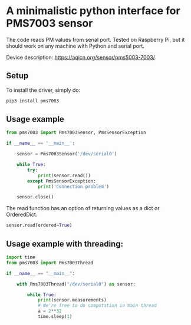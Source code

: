# A minimalistic python interface for PMS7003 sensor

The code reads PM values from serial port. Tested on Raspberry Pi, but it should work on any machine with Python and serial port.

Device description: <https://aqicn.org/sensor/pms5003-7003/>

## Setup

To install the driver, simply do:
```bash
pip3 install pms7003
```

## Usage example

```python
from pms7003 import Pms7003Sensor, PmsSensorException

if __name__ == '__main__':

    sensor = Pms7003Sensor('/dev/serial0')

    while True:
        try:
            print(sensor.read())
        except PmsSensorException:
            print('Connection problem')

    sensor.close()
```

The read function has an option of returning values as a dict or OrderedDict.

```python
sensor.read(ordered=True)
```

## Usage example with threading:

```python
import time
from pms7003 import Pms7003Thread

if __name__ == "__main__":

    with Pms7003Thread("/dev/serial0") as sensor:

        while True:
            print(sensor.measurements)
            # We're free to do computation in main thread 
            a = 2**32
            time.sleep(1)
```

